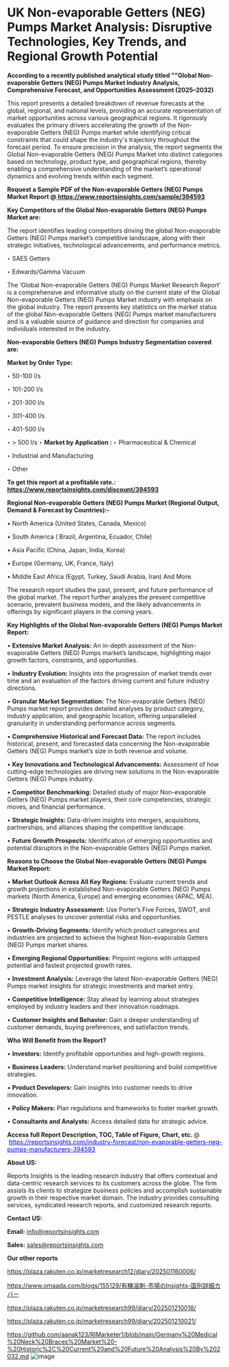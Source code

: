 # UK Non-evaporable Getters (NEG) Pumps Market Analysis: Disruptive Technologies, Key Trends, and Regional Growth Potential

<strong>According to a recently published analytical study titled ""Global Non-evaporable Getters (NEG) Pumps Market Industry Analysis, Comprehensive Forecast, and Opportunities Assessment (2025–2032)</strong>

This report presents a detailed breakdown of revenue forecasts at the global, regional, and national levels, providing an accurate representation of market opportunities across various geographical regions. It rigorously evaluates the primary drivers accelerating the growth of the Non-evaporable Getters (NEG) Pumps market while identifying critical constraints that could shape the industry's trajectory throughout the forecast period. To ensure precision in the analysis, the report segments the Global Non-evaporable Getters (NEG) Pumps Market into distinct categories based on technology, product type, and geographical regions, thereby enabling a comprehensive understanding of the market’s operational dynamics and evolving trends within each segment.

<strong>Request a Sample PDF of the Non-evaporable Getters (NEG) Pumps Market Report </strong><strong>@<a href=https://www.reportsinsights.com/sample/394593 style=color:#0000ff;> https://www.reportsinsights.com/sample/394593</a></strong></font>

<strong>Key Competitors of the Global Non-evaporable Getters (NEG) Pumps Market are:</strong>

The report identifies leading competitors driving the global Non-evaporable Getters (NEG) Pumps market’s competitive landscape, along with their strategic initiatives, technological advancements, and performance metrics.

‣ SAES Getters

‣ Edwards/Gamma Vacuum

The ‘Global Non-evaporable Getters (NEG) Pumps Market Research Report’ is a comprehensive and informative study on the current state of the Global Non-evaporable Getters (NEG) Pumps Market industry with emphasis on the global industry. The report presents key statistics on the market status of the global Non-evaporable Getters (NEG) Pumps market manufacturers and is a valuable source of guidance and direction for companies and individuals interested in the industry.

<strong>Non-evaporable Getters (NEG) Pumps Industry Segmentation covered are:</strong>

<strong>Market by Order Type: </strong>

‣ 50-100 l/s

‣ 101-200 l/s

‣ 201-300 l/s

‣ 301-400 l/s

‣ 401-500 l/s

‣ > 500 l/s
‣ 
<strong>Market by Application :</strong>
‣ Pharmaceutical & Chemical

‣ Industrial and Manufacturing

‣ Other

<strong>To get this report at a profitable rate.: <a href=https://www.reportsinsights.com/discount/394593 style=color:#0000ff;>https://www.reportsinsights.com/discount/394593</a></strong></font>

<strong>Regional Non-evaporable Getters (NEG) Pumps Market (Regional Output, Demand &amp; Forecast by Countries):-</strong>

• North America (United States, Canada, Mexico)

• South America ( Brazil, Argentina, Ecuador, Chile)

• Asia Pacific (China, Japan, India, Korea)

• Europe (Germany, UK, France, Italy)

• Middle East Africa (Egypt, Turkey, Saudi Arabia, Iran) And More.

The research report studies the past, present, and future performance of the global market. The report further analyzes the present competitive scenario, prevalent business models, and the likely advancements in offerings by significant players in the coming years.

<strong>Key Highlights of the Global Non-evaporable Getters (NEG) Pumps Market Report:</strong>

• <strong>Extensive Market Analysis:</strong> An in-depth assessment of the Non-evaporable Getters (NEG) Pumps market’s landscape, highlighting major growth factors, constraints, and opportunities.

• <strong>Industry Evolution:</strong> Insights into the progression of market trends over time and an evaluation of the factors driving current and future industry directions.

• <strong>Granular Market Segmentation:</strong> The Non-evaporable Getters (NEG) Pumps market report provides detailed analyses by product category, industry application, and geographic location, offering unparalleled granularity in understanding performance across segments.

• <strong>Comprehensive Historical and Forecast Data:</strong> The report includes historical, present, and forecasted data concerning the Non-evaporable Getters (NEG) Pumps market’s size in both revenue and volume.

• <strong>Key Innovations and Technological Advancements:</strong> Assessment of how cutting-edge technologies are driving new solutions in the Non-evaporable Getters (NEG) Pumps industry.

• <strong>Competitor Benchmarking:</strong> Detailed study of major Non-evaporable Getters (NEG) Pumps market players, their core competencies, strategic moves, and financial performance.

• <strong>Strategic Insights:</strong> Data-driven insights into mergers, acquisitions, partnerships, and alliances shaping the competitive landscape.

• <strong>Future Growth Prospects:</strong> Identification of emerging opportunities and potential disruptors in the Non-evaporable Getters (NEG) Pumps market.

<strong>Reasons to Choose the Global Non-evaporable Getters (NEG) Pumps Market Report:</strong>

• <strong>Market Outlook Across All Key Regions:</strong> Evaluate current trends and growth projections in established Non-evaporable Getters (NEG) Pumps markets (North America, Europe) and emerging economies (APAC, MEA).

• <strong>Strategic Industry Assessment:</strong> Use Porter’s Five Forces, SWOT, and PESTLE analyses to uncover potential risks and opportunities.

• <strong>Growth-Driving Segments:</strong> Identify which product categories and industries are projected to achieve the highest Non-evaporable Getters (NEG) Pumps market shares.

• <strong>Emerging Regional Opportunities:</strong> Pinpoint regions with untapped potential and fastest projected growth rates.

• <strong>Investment Analysis:</strong> Leverage the latest Non-evaporable Getters (NEG) Pumps market insights for strategic investments and market entry.

• <strong>Competitive Intelligence:</strong> Stay ahead by learning about strategies employed by industry leaders and their innovation roadmaps.

• <strong>Customer Insights and Behavior:</strong> Gain a deeper understanding of customer demands, buying preferences, and satisfaction trends.

<strong>Who Will Benefit from the Report?</strong>

• <strong>Investors:</strong> Identify profitable opportunities and high-growth regions.

• <strong>Business Leaders:</strong> Understand market positioning and build competitive strategies.

• <strong>Product Developers:</strong> Gain insights into customer needs to drive innovation.

• <strong>Policy Makers:</strong> Plan regulations and frameworks to foster market growth.

• <strong>Consultants and Analysts:</strong> Access detailed data for strategic advice.
</ul>
<strong>Access full Report Description, TOC, Table of Figure, Chart, etc. </strong>@  <a href=https://reportsinsights.com/industry-forecast/non-evaporable-getters-neg-pumps-manufacturers-394593 style=color:#0000ff;>https://reportsinsights.com/industry-forecast/non-evaporable-getters-neg-pumps-manufacturers-394593</a></font>

<strong><strong>About US</strong>:</strong>

Reports Insights is the leading research industry that offers contextual and data-centric research services to its customers across the globe. The firm assists its clients to strategize business policies and accomplish sustainable growth in their respective market domain. The industry provides consulting services, syndicated research reports, and customized research reports.

<strong>Contact US:</strong>

<p class=""""><b>Email:</b> <a href=mailto:info@reportsinsights.com>info@reportsinsights.com</a></p>
<p class=""""><b>Sales:</b> <a href=mailto:sales@reportsinsights.com>sales@reportsinsights.com</a></p>

<strong>Our other reports</strong>

<a href=https://plaza.rakuten.co.jp/marketresearch12/diary/202501160006/>https://plaza.rakuten.co.jp/marketresearch12/diary/202501160006/</a>

<a href=https://www.omaada.com/blogs/155129/有機溶剤-市場のInsights-国別詳細カバー>https://www.omaada.com/blogs/155129/有機溶剤-市場のInsights-国別詳細カバー</a>

<a href=https://plaza.rakuten.co.jp/marketresearch99/diary/202501210018/>https://plaza.rakuten.co.jp/marketresearch99/diary/202501210018/</a>

<a href=https://plaza.rakuten.co.jp/marketresearch99/diary/202501210021/>https://plaza.rakuten.co.jp/marketresearch99/diary/202501210021/</a>

<a href=https://github.com/aanak123/RIMarketer1/blob/main/Germany%20Medical%20Neck%20Braces%20Market%20-%20Historic%2C%20Current%20and%20Future%20Analysis%20By%202032.md>https://github.com/aanak123/RIMarketer1/blob/main/Germany%20Medical%20Neck%20Braces%20Market%20-%20Historic%2C%20Current%20and%20Future%20Analysis%20By%202032.md</a>
![image](https://github.com/user-attachments/assets/2d9d6950-c37d-4e54-9e63-80d0de15ccbe)
